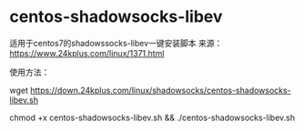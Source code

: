 # centos-shadowsocks-libev

适用于centos7的shadowssocks-libev一键安装脚本
来源：https://www.24kplus.com/linux/1371.html

使用方法：

wget https://down.24kplus.com/linux/shadowsocks/centos-shadowsocks-libev.sh

chmod +x centos-shadowsocks-libev.sh && ./centos-shadowsocks-libev.sh
